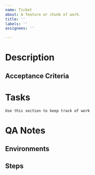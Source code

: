 ```yaml
---
name: Ticket
about: A feature or chunk of work.
title: ''
labels: ''
assignees: ''

---
```


# Description

## Acceptance Criteria

# Tasks
```
Use this section to keep track of work
```

# QA Notes
## Environments

## Steps
